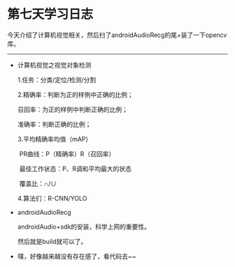 # 第七天学习日志

​	今天介绍了计算机视觉相关，然后扫了androidAudioRecg的尾+装了一下opencv库。

---

* 计算机视觉之视觉对象检测

  1.任务：分类/定位/检测/分割

  2.精确率：判断为正的样例中正确的比例；

     召回率：为正的样例中判断正确的比例；

     准确率：判断正确的比例；

  3.平均精确率均值（mAP）

  ​    PR曲线：P（精确率）R（召回率）

  ​    最佳工作状态：P、R调和平均最大的状态

  ​    覆盖比：∩/∪

  4.算法们：R-CNN/YOLO

* androidAudioRecg

  androidAudio+sdk的安装，科学上网的重要性。

  然后就是build就可以了。

* 噗，好像越来越没有存在感了，看代码去~~

  